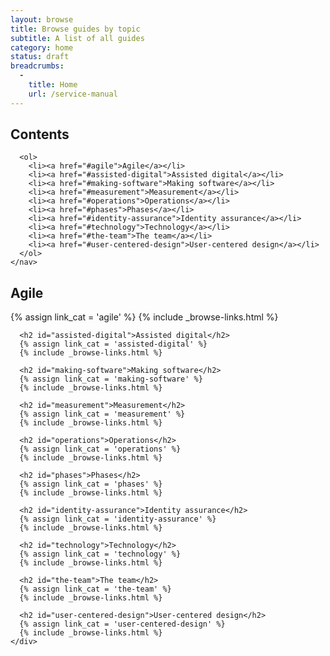 ```yaml
---
layout: browse
title: Browse guides by topic
subtitle: A list of all guides
category: home
status: draft
breadcrumbs:
  -
    title: Home
    url: /service-manual
---
```


<div class="article-container group">
  <div class="contents">
    <nav>
      <h2>Contents</h2>

      <ol>
        <li><a href="#agile">Agile</a></li>
        <li><a href="#assisted-digital">Assisted digital</a></li>
        <li><a href="#making-software">Making software</a></li>
        <li><a href="#measurement">Measurement</a></li>
        <li><a href="#operations">Operations</a></li>
        <li><a href="#phases">Phases</a></li>
        <li><a href="#identity-assurance">Identity assurance</a></li>
        <li><a href="#technology">Technology</a></li>
        <li><a href="#the-team">The team</a></li>
        <li><a href="#user-centered-design">User-centered design</a></li>
      </ol>
    </nav>
  </div>

  <div class="inner">
    <div class="link-list">
      <h2 id="agile">Agile</h2>
      {% assign link_cat = 'agile' %}
      {% include _browse-links.html %}

      <h2 id="assisted-digital">Assisted digital</h2>
      {% assign link_cat = 'assisted-digital' %}
      {% include _browse-links.html %}

      <h2 id="making-software">Making software</h2>
      {% assign link_cat = 'making-software' %}
      {% include _browse-links.html %}

      <h2 id="measurement">Measurement</h2>
      {% assign link_cat = 'measurement' %}
      {% include _browse-links.html %}

      <h2 id="operations">Operations</h2>
      {% assign link_cat = 'operations' %}
      {% include _browse-links.html %}

      <h2 id="phases">Phases</h2>
      {% assign link_cat = 'phases' %}
      {% include _browse-links.html %}

      <h2 id="identity-assurance">Identity assurance</h2>
      {% assign link_cat = 'identity-assurance' %}
      {% include _browse-links.html %}

      <h2 id="technology">Technology</h2>
      {% assign link_cat = 'technology' %}
      {% include _browse-links.html %}

      <h2 id="the-team">The team</h2>
      {% assign link_cat = 'the-team' %}
      {% include _browse-links.html %}

      <h2 id="user-centered-design">User-centered design</h2>
      {% assign link_cat = 'user-centered-design' %}
      {% include _browse-links.html %}
    </div>
  </div>
</div>
